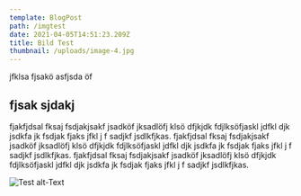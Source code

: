 ```yaml
---
template: BlogPost
path: /imgtest
date: 2021-04-05T14:51:23.209Z
title: Bild Test
thumbnail: /uploads/image-4.jpg
---
```

jfklsa fjsakö asfjsda öf

## fjsak sjdakj

fjakfjdsal fksaj fsdjakjsakf jsadköf jksadlöfj klsö dfjkjdk fdjlksöfjaskl jdfkl djk jsdkfa jk fsdjak fjaks jfkl j f sadjkf jsdlkfjkas. fjakfjdsal fksaj fsdjakjsakf jsadköf jksadlöfj klsö dfjkjdk fdjlksöfjaskl jdfkl djk jsdkfa jk fsdjak fjaks jfkl j f sadjkf jsdlkfjkas. fjakfjdsal fksaj fsdjakjsakf jsadköf jksadlöfj klsö dfjkjdk fdjlksöfjaskl jdfkl djk jsdkfa jk fsdjak fjaks jfkl j f sadjkf jsdlkfjkas.

![Test alt-Text](/uploads/image-3.jpg)